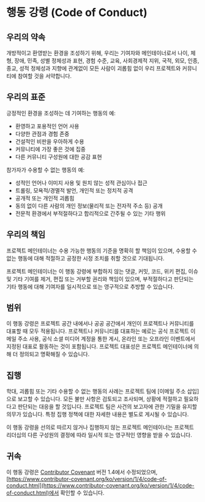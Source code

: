 # 행동 강령 (Code of Conduct)

## 우리의 약속

개방적이고 환영받는 환경을 조성하기 위해, 우리는 기여자와 메인테이너로서 나이, 체형, 장애, 민족, 성별 정체성과 표현, 경험 수준, 교육, 사회경제적 지위, 국적, 외모, 인종, 종교, 성적 정체성과 지향에 관계없이 모든 사람이 괴롭힘 없이 우리 프로젝트와 커뮤니티에 참여할 것을 서약합니다.

## 우리의 표준

긍정적인 환경을 조성하는 데 기여하는 행동의 예:

* 환영하고 포용적인 언어 사용
* 다양한 관점과 경험 존중
* 건설적인 비판을 우아하게 수용
* 커뮤니티에 가장 좋은 것에 집중
* 다른 커뮤니티 구성원에 대한 공감 표현

참가자가 수용할 수 없는 행동의 예:

* 성적인 언어나 이미지 사용 및 원치 않는 성적 관심이나 접근
* 트롤링, 모욕적/경멸적 발언, 개인적 또는 정치적 공격
* 공개적 또는 개인적 괴롭힘
* 동의 없이 다른 사람의 개인 정보(물리적 또는 전자적 주소 등) 공개
* 전문적 환경에서 부적절하다고 합리적으로 간주될 수 있는 기타 행위

## 우리의 책임

프로젝트 메인테이너는 수용 가능한 행동의 기준을 명확히 할 책임이 있으며, 수용할 수 없는 행동에 대해 적절하고 공정한 시정 조치를 취할 것으로 기대됩니다.

프로젝트 메인테이너는 이 행동 강령에 부합하지 않는 댓글, 커밋, 코드, 위키 편집, 이슈 및 기타 기여를 제거, 편집 또는 거부할 권리와 책임이 있으며, 부적절하다고 판단되는 기타 행동에 대해 기여자를 일시적으로 또는 영구적으로 추방할 수 있습니다.

## 범위

이 행동 강령은 프로젝트 공간 내에서나 공공 공간에서 개인이 프로젝트나 커뮤니티를 대표할 때 모두 적용됩니다. 프로젝트나 커뮤니티를 대표하는 예로는 공식 프로젝트 이메일 주소 사용, 공식 소셜 미디어 계정을 통한 게시, 온라인 또는 오프라인 이벤트에서 지정된 대표로 활동하는 것이 포함됩니다. 프로젝트 대표성은 프로젝트 메인테이너에 의해 더 정의되고 명확해질 수 있습니다.

## 집행

학대, 괴롭힘 또는 기타 수용할 수 없는 행동의 사례는 프로젝트 팀에 [이메일 주소 삽입]으로 보고할 수 있습니다. 모든 불만 사항은 검토되고 조사되며, 상황에 적절하고 필요하다고 판단되는 대응을 할 것입니다. 프로젝트 팀은 사건의 보고자에 관한 기밀을 유지할 의무가 있습니다. 특정 집행 정책에 대한 자세한 내용은 별도로 게시될 수 있습니다.

이 행동 강령을 선의로 따르지 않거나 집행하지 않는 프로젝트 메인테이너는 프로젝트 리더십의 다른 구성원의 결정에 따라 일시적 또는 영구적인 영향을 받을 수 있습니다.

## 귀속

이 행동 강령은 [Contributor Covenant](https://www.contributor-covenant.org) 버전 1.4에서 수정되었으며, [https://www.contributor-covenant.org/ko/version/1/4/code-of-conduct.html](https://www.contributor-covenant.org/ko/version/1/4/code-of-conduct.html)에서 확인할 수 있습니다.